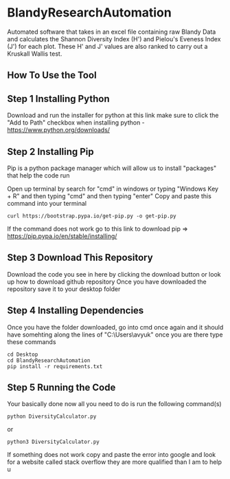 # BlandyResearchAutomation
Automated software that takes in an excel file containing raw Blandy Data and calculates the Shannon Diversity Index (H') and Pielou's Eveness Index (J') for each plot. These H' and J' values are also ranked to carry out a Kruskall Wallis test.


## How To Use the Tool

## Step 1 Installing Python

Download and run the installer for python at this link make sure to click the "Add to Path" checkbox when installing python - https://www.python.org/downloads/

## Step 2 Installing Pip

Pip is a python package manager which will allow us to install "packages" that help the code run

Open up terminal by search for "cmd" in windows or typing "Windows Key + R" and then typing "cmd" and then typing "enter"
Copy and paste this command into your terminal 

```shell
curl https://bootstrap.pypa.io/get-pip.py -o get-pip.py
```

If the command does not work go to this link to download pip => https://pip.pypa.io/en/stable/installing/

## Step 3 Download This Repository

Download the code you see in here by clicking the download button or look up how to download github repository
Once you have downloaded the repository save it to your desktop folder

## Step 4 Installing Dependencies

Once you have the folder downloaded, go into cmd once again and it should have somehting along the lines of "C:\Users\avyuk" once you are there type these commands

```shell
cd Desktop
cd BlandyResearchAutomation
pip install -r requirements.txt
```

## Step 5 Running the Code

Your basically done now all you need to do is run the following command(s)

```shell
python DiversityCalculator.py
```

or 

```shell
python3 DiversityCalculator.py
```

If something does not work copy and paste the error into google and look for a website called stack overflow they are more qualified than I am to help u
